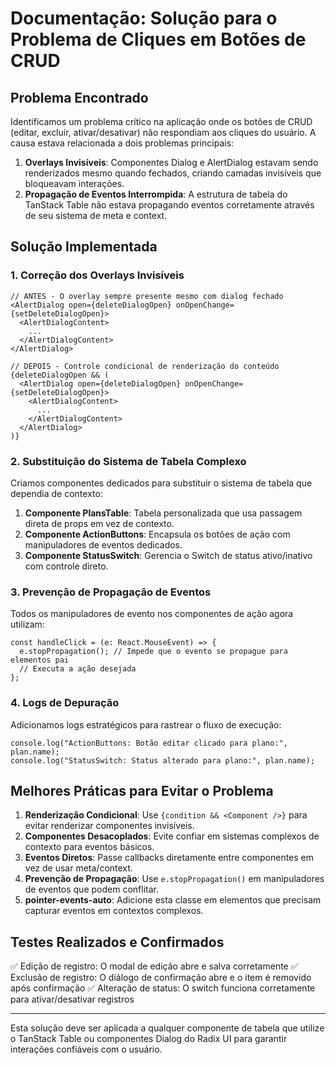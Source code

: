 # Documentação: Solução para o Problema de Cliques em Botões de CRUD

## Problema Encontrado

Identificamos um problema crítico na aplicação onde os botões de CRUD (editar, excluir, ativar/desativar) não respondiam aos cliques do usuário. A causa estava relacionada a dois problemas principais:

1. **Overlays Invisíveis**: Componentes Dialog e AlertDialog estavam sendo renderizados mesmo quando fechados, criando camadas invisíveis que bloqueavam interações.
2. **Propagação de Eventos Interrompida**: A estrutura de tabela do TanStack Table não estava propagando eventos corretamente através de seu sistema de meta e context.

## Solução Implementada

### 1. Correção dos Overlays Invisíveis

```tsx
// ANTES - O overlay sempre presente mesmo com dialog fechado
<AlertDialog open={deleteDialogOpen} onOpenChange={setDeleteDialogOpen}>
  <AlertDialogContent>
    ...
  </AlertDialogContent>
</AlertDialog>

// DEPOIS - Controle condicional de renderização do conteúdo
{deleteDialogOpen && (
  <AlertDialog open={deleteDialogOpen} onOpenChange={setDeleteDialogOpen}>
    <AlertDialogContent>
      ...
    </AlertDialogContent>
  </AlertDialog>
)}
```

### 2. Substituição do Sistema de Tabela Complexo

Criamos componentes dedicados para substituir o sistema de tabela que dependia de contexto:

1. **Componente PlansTable**: Tabela personalizada que usa passagem direta de props em vez de contexto.
2. **Componente ActionButtons**: Encapsula os botões de ação com manipuladores de eventos dedicados.
3. **Componente StatusSwitch**: Gerencia o Switch de status ativo/inativo com controle direto.

### 3. Prevenção de Propagação de Eventos

Todos os manipuladores de evento nos componentes de ação agora utilizam:

```tsx
const handleClick = (e: React.MouseEvent) => {
  e.stopPropagation(); // Impede que o evento se propague para elementos pai
  // Executa a ação desejada
};
```

### 4. Logs de Depuração

Adicionamos logs estratégicos para rastrear o fluxo de execução:

```tsx
console.log("ActionButtons: Botão editar clicado para plano:", plan.name);
console.log("StatusSwitch: Status alterado para plano:", plan.name);
```

## Melhores Práticas para Evitar o Problema

1. **Renderização Condicional**: Use `{condition && <Component />}` para evitar renderizar componentes invisíveis.
2. **Componentes Desacoplados**: Evite confiar em sistemas complexos de contexto para eventos básicos.
3. **Eventos Diretos**: Passe callbacks diretamente entre componentes em vez de usar meta/context.
4. **Prevenção de Propagação**: Use `e.stopPropagation()` em manipuladores de eventos que podem conflitar.
5. **pointer-events-auto**: Adicione esta classe em elementos que precisam capturar eventos em contextos complexos.

## Testes Realizados e Confirmados

✅ Edição de registro: O modal de edição abre e salva corretamente
✅ Exclusão de registro: O diálogo de confirmação abre e o item é removido após confirmação
✅ Alteração de status: O switch funciona corretamente para ativar/desativar registros

---

Esta solução deve ser aplicada a qualquer componente de tabela que utilize o TanStack Table ou componentes Dialog do Radix UI para garantir interações confiáveis com o usuário.